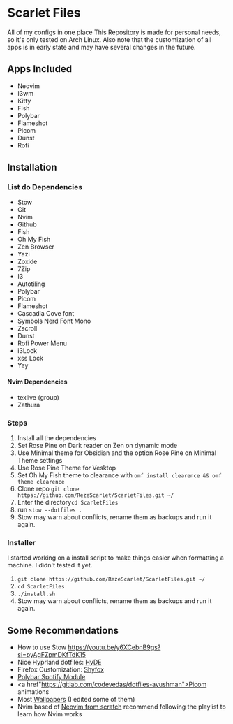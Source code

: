 # Scarlet Files
All of my configs in one place
This Repository is made for personal needs, so it's only tested on Arch Linux.
Also note that the customization of all apps is in early state and may have several changes in the future.

## Apps Included
- Neovim
- I3wm
- Kitty
- Fish
- Polybar
- Flameshot
- Picom
- Dunst
- Rofi

## Installation

### List do Dependencies
- Stow
- Git
- Nvim
- Github
- Fish
- Oh My Fish
- Zen Browser
- Yazi
- Zoxide
- 7Zip
- I3
- Autotiling
- Polybar
- Picom
- Flameshot
- Cascadia Cove font
- Symbols Nerd Font Mono
- Zscroll
- Dunst
- Rofi Power Menu
- i3Lock
- xss Lock
- Yay

#### Nvim Dependencies
- texlive (group)
- Zathura

### Steps
1. Install all the dependencies
2. Set Rose Pine on Dark reader on Zen on dynamic mode
3. Use Minimal theme for Obsidian and the option Rose Pine on Minimal Theme settings
4. Use Rose Pine Theme for Vesktop
5. Set Oh My Fish theme to clearance with ```omf install clearence && omf theme clearence```
6. Clone repo ```git clone https://github.com/RezeScarlet/ScarletFiles.git ~/```
7. Enter the directory```cd ScarletFiles```
8. run ```stow --dotfiles .```
9. Stow may warn about conflicts, rename them as backups and run it again.

### Installer
I started working on a install script to make things easier when formatting a machine. I didn't tested it yet.
1. ```git clone https://github.com/RezeScarlet/ScarletFiles.git ~/```
2. ```cd ScarletFiles```
3. ```./install.sh```
4. Stow may warn about conflicts, rename them as backups and run it again.

## Some Recommendations
- How to use Stow https://youtu.be/y6XCebnB9gs?si=pyAgFZpmDKfTdK15
- Nice Hyprland dotfiles: <a href="https://github.com/prasanthrangan/hyprdots">HyDE</a>
- Firefox Customization: <a href="https://github.com/Naezr/ShyFox">Shyfox</a>
- <a href="https://github.com/PrayagS/polybar-spotify">Polybar Spotify Module</a> 
- <a href"https://gitlab.com/codevedas/dotfiles-ayushman">Picom animations</a>
- Most <a href="https://github.com/dharmx/walls">Wallpapers</a> (I edited some of them)
- Nvim based of <a href="https://github.com/LunarVim/Neovim-from-scratch">Neovim from scratch</a> recommend following the playlist to learn how Nvim works 
